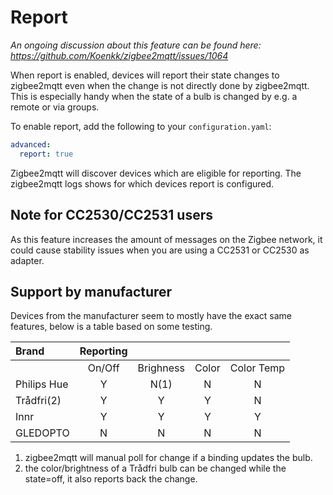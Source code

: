 ---
---
# Report
*An ongoing discussion about this feature can be found here: https://github.com/Koenkk/zigbee2mqtt/issues/1064*

When report is enabled, devices will report their state changes to zigbee2mqtt even when the change is not directly done by zigbee2mqtt. This is especially handy when the state of a bulb is changed by e.g. a remote or via groups.

To enable report, add the following to your `configuration.yaml`:

```yaml
advanced:
  report: true
```

Zigbee2mqtt will discover devices which are eligible for reporting. The zigbee2mqtt logs shows for which devices report is configured.

## Note for CC2530/CC2531 users
As this feature increases the amount of messages on the Zigbee network, it could cause stability issues when you are using a CC2531 or CC2530 as adapter.

## Support by manufacturer
Devices from the manufacturer seem to mostly have the exact same features, below is a table based on some testing.

| Brand           | Reporting |           |       |            |
| :---            | :---:     | :---:     | :---: | :---:      |
|                 | On/Off    | Brighness | Color | Color Temp |
| Philips Hue     | Y         | N(1)      | N     | N          |
| Trådfri(2)      | Y         | Y         | Y     | N          |
| Innr            | Y         | Y         | Y     | Y          |
| GLEDOPTO        | N         | N         | N     | N          |

1. zigbee2mqtt will manual poll for change if a binding updates the bulb.
2. the color/brightness of a Trådfri bulb can be changed while the state=off, it also reports back the change.
